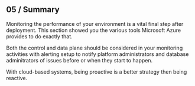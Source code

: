 ## 05 / Summary

Monitoring the performance of your environment is a vital final step after deployment.  This section showed you the various tools Microsoft Azure provides to do exactly that.

Both the control and data plane should be considered in your monitoring activities with alerting setup to notify platform administrators and database adminitrators of issues before or when they start to happen.

With cloud-based systems, being proactive is a better strategy then being reactive.
